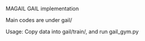 MAGAIL GAIL implementation

Main codes are under gail/

Usage: Copy data into gail/train/, and run gail_gym.py
